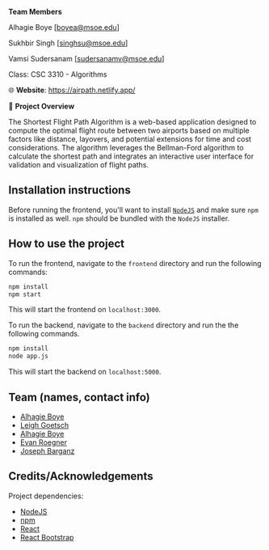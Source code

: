 **Team Members**

Alhagie Boye [boyea@msoe.edu]

Sukhbir Singh [singhsu@msoe.edu]

Vamsi Sudersanam [sudersanamv@msoe.edu]

Class: CSC 3310 - Algorithms

🌐 **Website**: https://airpath.netlify.app/

📌 **Project Overview**

The Shortest Flight Path Algorithm is a web-based application designed to compute the optimal flight route between two airports based on multiple factors like distance, layovers, and potential extensions for time and cost considerations. The algorithm leverages the Bellman-Ford algorithm to calculate the shortest path and integrates an interactive user interface for validation and visualization of flight paths.

## Installation instructions
Before running the frontend, you'll want to install [`NodeJS`](https://nodejs.org/en/download) and make sure `npm` is installed as well. `npm` should be bundled with the `NodeJS` installer.


## How to use the project
To run the frontend, navigate to the `frontend` directory and run the following commands:
```bash 
npm install
npm start
```
This will start the frontend on `localhost:3000`.

To run the backend, navigate to the `backend` directory and run the the following commands.
```bash 
npm install
node app.js
```
This will start the backend on `localhost:5000`.

## Team (names, contact info)
- [Alhagie Boye](mailto:nutinip@msoe.edu)
- [Leigh Goetsch](mailto:goetschm@msoe.edu)
- [Alhagie Boye](mailto:boyea@msoe.edu)
- [Evan Roegner](mailto:roegnere@msoe.edu)
- [Joseph Barganz](mailto:barganzj@msoe.edu)

## Credits/Acknowledgements

Project dependencies:
- [NodeJS](https://nodejs.org/en/download)
- [npm](https://www.npmjs.com/)
- [React](https://reactjs.org/)
- [React Bootstrap](https://react-bootstrap.github.io/)


